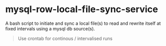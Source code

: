 # mysql-row-local-file-sync-service
A bash script to initiate and sync a local file(s) to read and rewrite itself at fixed intervals using a mysql db source(s).

> Use crontab for continous / intervalised runs
